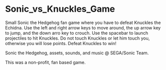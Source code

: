 # Sonic_vs_Knuckles_Game
Small Sonic the Hedgehog fan game where you have to defeat Knuckles the Echidna.
Use the left and right arrow keys to move around, the up arrow key to jump, and the down arro key to crouch.
Use the spacebar to launch projectiles to hit Knuckles.  Do not touch Knuckles or let him touch you, otherwise you will lose points.
Defeat Knuckles to win!

Sonic the Hedgehog, assets, sounds, and music @ SEGA/Sonic Team.

This was a non-profit, fan based game.
